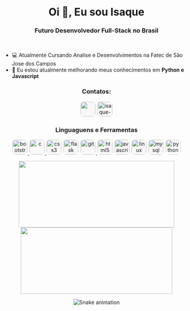 
<link rel="stylesheet" href="https://cdn.jsdelivr.net/gh/devicons/devicon@v2.15.1/devicon.min.css">
          
<h1 align="center">Oi 👋, Eu sou Isaque</h1>
<h3 align="center">Futuro Desenvolvedor Full-Stack no Brasil</h3>
<br>

- 💻 Atualmente Cursando Analise e Desenvolvimentos na Fatec de São Jose dos Campos
- 🌱 Eu estou atualmente melhorando meus conhecimentos em **Python e Javascript**



<h3 align="center">Contatos:</h3>
<p align="center">
<a href="https://twitter.com/khovets2" target="blank"><img src="https://cdn.jsdelivr.net/gh/devicons/devicon/icons/twitter/twitter-original.svg" width="40" height="40" style="background-color: rgb(248,248,248); border: 1px solid  rgb(248,248,248); border-radius: 9px;"/></a>
<a href="https://linkedin.com/in/isaque-elis-da-silva-2a4087226" target="blank"><img src="https://cdn.jsdelivr.net/gh/devicons/devicon/icons/linkedin/linkedin-original.svg" style="background-color: rgb(248,248,248); border: 1px solid  rgb(248,248,248); border-radius: 9px;"alt="isaque-elis-da-silva-2a4087226" height="40" width="40" /></a>
</p>

<h3 align="center">Linguaguens e Ferramentas</h3>
<p align="center"> 
<a href="https://getbootstrap.com" target="_blank" rel="noreferrer"> <img  style="background-color: rgb(248,248,248); border: 1px solid  rgb(248,248,248); border-radius: 9px;" src="https://cdn.jsdelivr.net/gh/devicons/devicon/icons/bootstrap/bootstrap-original.svg" alt="bootstrap" width="40" height="40"/> </a>
<a href="https://www.cprogramming.com/" target="_blank" rel="noreferrer"> <img  style="background-color: rgb(248,248,248); border: 1px solid  rgb(248,248,248); border-radius: 9px;" src="https://cdn.jsdelivr.net/gh/devicons/devicon/icons/c/c-original.svg" alt="c" width="40" height="40"/> </a>
<a href="https://www.w3schools.com/css/" target="_blank" rel="noreferrer"> <img  style="background-color: rgb(248,248,248); border: 1px solid  rgb(248,248,248); border-radius: 9px;" src="https://cdn.jsdelivr.net/gh/devicons/devicon/icons/css3/css3-original-wordmark.svg" alt="css3" width="40" height="40"/></a>
<a href="https://flask.palletsprojects.com/" target="_blank" rel="noreferrer"><img  style="background-color: rgb(248,248,248); border: 1px solid  rgb(248,248,248); border-radius: 9px;" src="https://cdn.jsdelivr.net/gh/devicons/devicon/icons/flask/flask-original.svg" style="background-color: rgb(248,248,248); border: 1px solid  rgb(248,248,248); border-radius: 9px;" alt="flask" width="40" height="40"/></a>
<a href="https://git-scm.com/" target="_blank" rel="noreferrer"> <img  style="background-color: rgb(248,248,248); border: 1px solid  rgb(248,248,248); border-radius: 9px;" src="https://cdn.jsdelivr.net/gh/devicons/devicon/icons/git/git-original.svg" alt="git" width="40" height="40"/> </a>
<a href="https://www.w3.org/html/" target="_blank" rel="noreferrer"> <img  style="background-color: rgb(248,248,248); border: 1px solid  rgb(248,248,248); border-radius: 9px;" src="https://cdn.jsdelivr.net/gh/devicons/devicon/icons/html5/html5-original-wordmark.svg" alt="html5" width="40" height="40"/></a>
<a href="https://developer.mozilla.org/en-US/docs/Web/JavaScript" target="_blank" rel="noreferrer"> <img  style="background-color: rgb(248,248,248); border: 1px solid  rgb(248,248,248); border-radius: 9px;" src="https://cdn.jsdelivr.net/gh/devicons/devicon/icons/javascript/javascript-original.svg" alt="javascript" width="40" height="40"/></a>
<a href="https://www.linux.org/" target="_blank" rel="noreferrer"> <img  style="background-color: rgb(248,248,248); border: 1px solid  rgb(248,248,248); border-radius: 9px;" src="https://cdn.jsdelivr.net/gh/devicons/devicon/icons/linux/linux-original.svg" alt="linux" width="40" height="40"/></a>
<a href="https://www.mysql.com/" target="_blank" rel="noreferrer"> <img  style="background-color: rgb(248,248,248); border: 1px solid  rgb(248,248,248); border-radius: 9px;" src="https://cdn.jsdelivr.net/gh/devicons/devicon/icons/mysql/mysql-original-wordmark.svg" alt="mysql" width="40" height="40"/></a>
<a href="https://www.python.org" target="_blank" rel="noreferrer"> <img  style="background-color: white; border: 1px solid  white; border-radius: 9px;" src="https://cdn.jsdelivr.net/gh/devicons/devicon/icons/python/python-original-wordmark.svg" alt="python" width="40" height="40"/></a>
</p>

<div align="center">
  <a href = https://github.com/khovets2>
   <img height="180em" width="420em" src="https://github-readme-stats.vercel.app/api?username=khovets2&show_icons=true&theme=dracula&include_all_commits=true&count_private=true"/>
   <img height="180em" width="410em" src="https://github-readme-stats.vercel.app/api/top-langs/?username=khovets2&layout=compact&langs_count=7&theme=dracula"/>
  </a>
<div> 
<div align="center">

  ![Snake animation](https://github.com/khovets2/khovets2/blob/output/github-contribution-grid-snake.svg)

</div>

